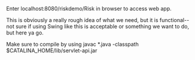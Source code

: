 Enter localhost:8080/riskdemo/Risk in browser to access web app.

This is obviously a really rough idea of what we need, but it is functional--not sure if using Swing like this is acceptable or something we want to do, but here ya go.

Make sure to compile by using 
javac *.java -classpath $CATALINA_HOME/lib/servlet-api.jar
